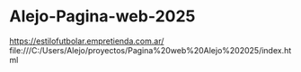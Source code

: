 # Alejo-Pagina-web-2025

https://estilofutbolar.empretienda.com.ar/
file:///C:/Users/Alejo/proyectos/Pagina%20web%20Alejo%202025/index.html
